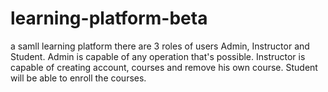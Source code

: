 # learning-platform-beta
a samll learning platform 
there are 3 roles of users Admin, Instructor and Student.
Admin is capable of any operation that's possible.
Instructor is capable of creating account, courses and remove his own course.
Student will be able to enroll the courses.
